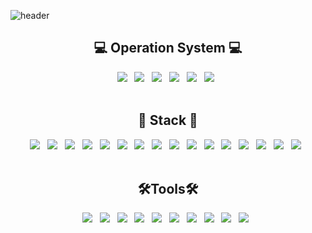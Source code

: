 ![header](https://capsule-render.vercel.app/api?type=Cylinder&theme=gruvbox&text=Welcome_MyGitHub&fontColor=B5B4B4&fontSize=30)

<link rel="stylesheet" type="text/css" href="https://cdn.jsdelivr.net/gh/orioncactus/pretendard/dist/web/static/pretendard.css" />
<div id="body" align="center" class="pre">
<div class="title" ><h2>💻 Operation System 💻</h2></div>
<div class="content">
<a href="#" target="_blank"><img src="https://img.shields.io/badge/mac%20os-000000?style=for-the-badge&logo=apple&logoColor=white"/></a> &nbsp;
<a href="#" target="_blank"><img src="https://img.shields.io/badge/windows10-0078D4?style=for-the-badge&logo=windows10&logoColor=white"/></a> &nbsp;
<a href="#" target="_blank"><img src="https://img.shields.io/badge/Cent%20OS-262577?style=for-the-badge&logo=CentOS&logoColor=white"/></a> &nbsp;
<a href="#" target="_blank"><img src="https://img.shields.io/badge/Linux-FCC624?style=for-the-badge&logo=linux&logoColor=black"/></a> &nbsp;
<a href="#" target="_blank"><img src="https://img.shields.io/badge/apache tomcat-F8DC75?style=for-the-badge&logo=apachetomcat&logoColor=black"></a> &nbsp;
<a href="#" target="_blank"><img src="https://img.shields.io/badge/Ubuntu-E95420?style=for-the-badge&logo=ubuntu&logoColor=white"/></a> &nbsp;
</div>
<br>
<div class="title"><h2>🤖 Stack 🤖</h2></div>
<div class="content" >
<a href="#" target="_blank"><img src="https://img.shields.io/badge/JAVA-007396?style=for-the-badge&logo=java&logoColor=white"></a> &nbsp;
<a href="#" target="_blank"><img src="https://img.shields.io/badge/Spring-6DB33F?style=for-the-badge&logo=Spring&logoColor=white"></a> &nbsp;
<a href="#" target="_blank"><img src="https://img.shields.io/badge/springboot-6DB33F?style=for-the-badge&logo=springboot&logoColor=white"/></a> &nbsp;
<a href="#" target="_blank"><img src="https://img.shields.io/badge/springsecurity-6DB33F?style=for-the-badge&logo=springsecurity&logoColor=white"/></a> &nbsp;
<a href="#" target="_blank"><img src="https://img.shields.io/badge/HTML5-E34F26?style=for-the-badge&logo=HTML5&logoColor=white"/></a> &nbsp;
<a href="#" target="_blank"><img src="https://img.shields.io/badge/CSS3-1572B6?style=for-the-badge&logo=CSS3&logoColor=white"/></a> &nbsp; 
<a href="#" target="_blank"><img src="https://img.shields.io/badge/React-20232A?style=for-the-badge&logo=react&logoColor=61DAFB"/></a> &nbsp;
<a href="#" target="_blank"><img src="https://img.shields.io/badge/Next.js-000?logo=nextdotjs&logoColor=fff&style=for-the-badge"/></a> &nbsp;
<a href="#" target="_blank"><img src="https://img.shields.io/badge/mui-007FFF?style=for-the-badge&logo=mui&logoColor=white"/></a> &nbsp;
<a href="#" target="_blank"><img src="https://img.shields.io/badge/JavaScript-F7DF1E?style=for-the-badge&logo=JavaScript&logoColor=black"/></a> &nbsp;
<a href="#" target="_blank"><img src="https://img.shields.io/badge/TypeScript-007ACC?style=for-the-badge&logo=typescript&logoColor=white"/></a> &nbsp;
<a href="#" target="_blank"><img src="https://img.shields.io/badge/jquery-0769AD?style=for-the-badge&logo=jquery&logoColor=white"></a> &nbsp;
<a href="#" target="_blank"><img src="https://img.shields.io/badge/Node.js-43853D?style=for-the-badge&logo=node.js&logoColor=white"></a> &nbsp;
<a href="#" target="_blank"><img src="https://img.shields.io/badge/oracle-F80000?style=for-the-badge&logo=oracle&logoColor=white"></a> &nbsp;
<a href="#" target="_blank"><img src="https://img.shields.io/badge/mysql-4479A1?style=for-the-badge&logo=mysql&logoColor=white"></a> &nbsp;
<a href="#" target="_blank"><img src="https://img.shields.io/badge/github-181717?style=for-the-badge&logo=github&logoColor=white"></a> &nbsp;
</div>
<br>
<div class="title" ><h2>🛠Tools🛠</h2></div>
<div class="content">
<a href="#" target="_blank"><img src="https://img.shields.io/badge/IntelliJ IDEA-000000?style=for-the-badge&logo=IntelliJ IDEA&logoColor=#000000"/></a> &nbsp;
<a href="#" target="_blank"><img src="https://img.shields.io/badge/Eclipse IDE-2C2255?style=for-the-badge&logo=Eclipse IDE&logoColor=#2C2255"/></a> &nbsp;
<a href="#" target="_blank"><img src="https://img.shields.io/badge/Visual Studio Code-007ACC?style=for-the-badge&logo=Visual Studio Code&logoColor=#007ACC"/></a> &nbsp;
<a href="#" target="_blank"><img src="https://img.shields.io/badge/Gradle-02303A.svg?style=for-the-badge&logo=Gradle&logoColor=white"></a> &nbsp;
<a href="#" target="_blank"><img src="https://img.shields.io/badge/docker-%230db7ed.svg?style=for-the-badge&logo=docker&logoColor=white"></a> &nbsp;
<a href="#" target="_blank"><img src="https://img.shields.io/badge/Postman-FF6C37?style=for-the-badge&logo=postman&logoColor=white"></a> &nbsp;
<a href="#" target="_blank"><img src="https://img.shields.io/badge/-Swagger-%23Clojure?style=for-the-badge&logo=swagger&logoColor=white"></a> &nbsp;
<a href="#" target="_blank"><img src="https://img.shields.io/badge/Markdown-000000?style=for-the-badge&logo=markdown&logoColor=white"></a> &nbsp;
<a href="#" target="_blank"><img src="https://img.shields.io/badge/apachemaven-C71A36?style=for-the-badge&logo=apachemaven&logoColor=white"></a> &nbsp;
<a href="#" target="_blank"><img src="https://img.shields.io/badge/datagrip-000000?style=for-the-badge&logo=datagrip&logoColor=white"></a> &nbsp;
</div>
</div>

